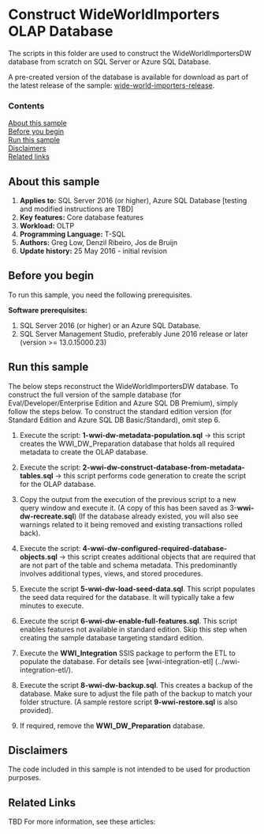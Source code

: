 # Construct WideWorldImporters OLAP Database

The scripts in this folder are used to construct the WideWorldImportersDW database from scratch on SQL Server or Azure SQL Database.

A pre-created version of the database is available for download as part of the latest release of the sample: [wide-world-importers-release](http://go.microsoft.com/fwlink/?LinkID=800630).

### Contents

[About this sample](#about-this-sample)<br/>
[Before you begin](#before-you-begin)<br/>
[Run this sample](#run-this-sample)<br/>
[Disclaimers](#disclaimers)<br/>
[Related links](#related-links)<br/>


<a name=about-this-sample></a>

## About this sample

<!-- Delete the ones that don't apply -->
1. **Applies to:** SQL Server 2016 (or higher), Azure SQL Database [testing and modified instructions are TBD]
1. **Key features:** Core database features
1. **Workload:** OLTP
1. **Programming Language:** T-SQL
1. **Authors:** Greg Low, Denzil Ribeiro, Jos de Bruijn
1. **Update history:** 25 May 2016 - initial revision

<a name=before-you-begin></a>

## Before you begin

To run this sample, you need the following prerequisites.

**Software prerequisites:**

<!-- Examples -->
1. SQL Server 2016 (or higher) or an Azure SQL Database.
2. SQL Server Management Studio, preferably June 2016 release or later (version >= 13.0.15000.23)


<a name=run-this-sample></a>

## Run this sample

The below steps reconstruct the WideWorldImportersDW database. To construct the full version of the sample database (for Eval/Developer/Enterprise Edition and Azure SQL DB Premium), simply follow the steps below. To construct the standard edition version (for Standard Edition and Azure SQL DB Basic/Standard), omit step 6.

<!-- Step by step instructions. Here's a few examples -->

1. Execute the script: **1-wwi-dw-metadata-population.sql** -> this script creates the WWI_DW_Preparation database that holds all required metadata to create the OLAP database.

2. Execute the script: **2-wwi-dw-construct-database-from-metadata-tables.sql** -> this script performs code generation to create the script for the OLAP database.

3. Copy the output from the execution of the previous script to a new query window and execute it. (A copy of this has been saved as 3-**wwi-dw-recreate.sql**) (If the database already existed, you will also see warnings related to it being removed and existing transactions rolled back).

4. Execute the script: **4-wwi-dw-configured-required-database-objects.sql** -> this script creates additional objects that are required that are not part of the table and schema metadata. This predominantly involves additional types, views, and stored procedures.

5. Execute the script **5-wwi-dw-load-seed-data.sql**. This script populates the seed data required for the database. It will typically take a few minutes to execute.

6. Execute the script **6-wwi-dw-enable-full-features.sql**. This script enables features not available in standard edition. Skip this step when creating the sample database targeting standard edition.

7. Execute the **WWI_Integration** SSIS package to perform the ETL to populate the database. For details see [wwi-integration-etl] (../wwi-integration-etl/).

8. Execute the script **8-wwi-dw-backup.sql**. This creates a backup of the database. Make sure to adjust the file path of the backup to match your folder structure. (A sample restore script **9-wwi-restore.sql** is also provided).

9. If required, remove the **WWI_DW_Preparation** database.

<a name=disclaimers></a>

## Disclaimers
The code included in this sample is not intended to be used for production purposes.

<a name=related-links></a>

## Related Links
<!-- Links to more articles. Remember to delete "en-us" from the link path. -->
TBD
For more information, see these articles:
